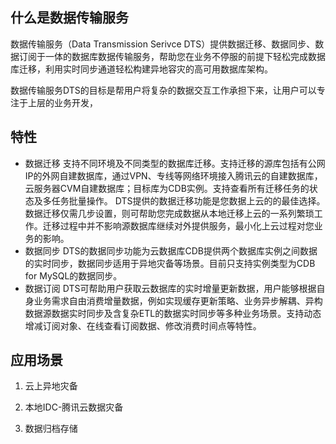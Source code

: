 ## 什么是数据传输服务
数据传输服务（Data Transmission Serivce DTS）提供数据迁移、数据同步、数据订阅于一体的数据库数据传输服务，帮助您在业务不停服的前提下轻松完成数据库迁移，利用实时同步通道轻松构建异地容灾的高可用数据库架构。

数据传输服务DTS的目标是帮用户将复杂的数据交互工作承担下来，让用户可以专注于上层的业务开发，


## 特性
- 数据迁移
支持不同环境及不同类型的数据库迁移。支持迁移的源库包括有公网IP的外网自建数据库，通过VPN、专线等网络环境接入腾讯云的自建数据库，云服务器CVM自建数据库；目标库为CDB实例。支持查看所有迁移任务的状态及多任务批量操作。
DTS提供的数据迁移功能是您数据上云的的最佳选择。数据迁移仅需几步设置，则可帮助您完成数据从本地迁移上云的一系列繁琐工作。迁移过程中并不影响源数据库继续对外提供服务，最小化上云过程对您业务的影响。
- 数据同步
DTS的数据同步功能为云数据库CDB提供两个数据库实例之间数据的实时同步，数据同步适用于异地灾备等场景。目前只支持实例类型为CDB for MySQL的数据同步。
- 数据订阅
DTS可帮助用户获取云数据库的实时增量更新数据，用户能够根据自身业务需求自由消费增量数据，例如实现缓存更新策略、业务异步解耦、异构数据源数据实时同步及含复杂ETL的数据实时同步等多种业务场景。支持动态增减订阅对象、在线查看订阅数据、修改消费时间点等特性。

## 应用场景
1. 云上异地灾备

2. 本地IDC-腾讯云数据灾备

3. 数据归档存储
